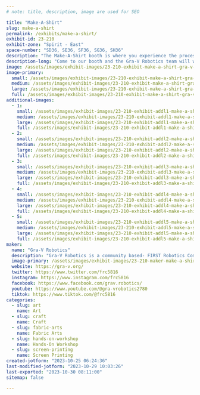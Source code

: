 ```yaml
---
# note: title, description, image are used for SEO

title: "Make-A-Shirt"
slug: make-a-shirt
permalink: /exhibits/make-a-shirt/
exhibit-id: 23-210
exhibit-zone: "Spirit - East"
space-number: "SD36, SE36, SF36, SG36, SH36"
description: "The Make-A-Shirt booth is where you experience the process to screen print your very own shirt! "
description-long: "Come to our booth and the Gra-V Robotics team will walk you through the process of creating your very own screen printed T-shirt. "
image: /assets/images/exhibit-images/23-210-exhibit-make-a-shirt-gra-v-robotics-maker-faire-2022-46357243896-1-large.jpg
image-primary: 
  small: /assets/images/exhibit-images/23-210-exhibit-make-a-shirt-gra-v-robotics-maker-faire-2022-46357243896-1-small.jpg
  medium: /assets/images/exhibit-images/23-210-exhibit-make-a-shirt-gra-v-robotics-maker-faire-2022-46357243896-1-medium.jpg
  large: /assets/images/exhibit-images/23-210-exhibit-make-a-shirt-gra-v-robotics-maker-faire-2022-46357243896-1-large.jpg
  full: /assets/images/exhibit-images/23-210-exhibit-make-a-shirt-gra-v-robotics-maker-faire-2022-46357243896-1-full.jpg
additional-images: 
  - 1:
    small: /assets/images/exhibit-images/23-210-exhibit-addl1-make-a-shirt-gra-v-robotics-maker-faire-37144300740-small.jpg
    medium: /assets/images/exhibit-images/23-210-exhibit-addl1-make-a-shirt-gra-v-robotics-maker-faire-37144300740-medium.jpg
    large: /assets/images/exhibit-images/23-210-exhibit-addl1-make-a-shirt-gra-v-robotics-maker-faire-37144300740-large.jpg
    full: /assets/images/exhibit-images/23-210-exhibit-addl1-make-a-shirt-gra-v-robotics-maker-faire-37144300740-full.jpg
  - 2:
    small: /assets/images/exhibit-images/23-210-exhibit-addl2-make-a-shirt-gra-v-robotics-maker-faire-2022-46334314879-small.jpg
    medium: /assets/images/exhibit-images/23-210-exhibit-addl2-make-a-shirt-gra-v-robotics-maker-faire-2022-46334314879-medium.jpg
    large: /assets/images/exhibit-images/23-210-exhibit-addl2-make-a-shirt-gra-v-robotics-maker-faire-2022-46334314879-large.jpg
    full: /assets/images/exhibit-images/23-210-exhibit-addl2-make-a-shirt-gra-v-robotics-maker-faire-2022-46334314879-full.jpg
  - 3:
    small: /assets/images/exhibit-images/23-210-exhibit-addl3-make-a-shirt-gra-v-robotics-maker-faire-2022-46357243901-small.jpg
    medium: /assets/images/exhibit-images/23-210-exhibit-addl3-make-a-shirt-gra-v-robotics-maker-faire-2022-46357243901-medium.jpg
    large: /assets/images/exhibit-images/23-210-exhibit-addl3-make-a-shirt-gra-v-robotics-maker-faire-2022-46357243901-large.jpg
    full: /assets/images/exhibit-images/23-210-exhibit-addl3-make-a-shirt-gra-v-robotics-maker-faire-2022-46357243901-full.jpg
  - 4:
    small: /assets/images/exhibit-images/23-210-exhibit-addl4-make-a-shirt-gra-v-robotics-maker-faire-2022-46358626352-small.jpg
    medium: /assets/images/exhibit-images/23-210-exhibit-addl4-make-a-shirt-gra-v-robotics-maker-faire-2022-46358626352-medium.jpg
    large: /assets/images/exhibit-images/23-210-exhibit-addl4-make-a-shirt-gra-v-robotics-maker-faire-2022-46358626352-large.jpg
    full: /assets/images/exhibit-images/23-210-exhibit-addl4-make-a-shirt-gra-v-robotics-maker-faire-2022-46358626352-full.jpg
  - 5:
    small: /assets/images/exhibit-images/23-210-exhibit-addl5-make-a-shirt-gra-v-robotics-maker-faire-2022-46358626358-small.jpg
    medium: /assets/images/exhibit-images/23-210-exhibit-addl5-make-a-shirt-gra-v-robotics-maker-faire-2022-46358626358-medium.jpg
    large: /assets/images/exhibit-images/23-210-exhibit-addl5-make-a-shirt-gra-v-robotics-maker-faire-2022-46358626358-large.jpg
    full: /assets/images/exhibit-images/23-210-exhibit-addl5-make-a-shirt-gra-v-robotics-maker-faire-2022-46358626358-full.jpg
maker: 
  name: "Gra-V Robotics"
  description: "Gra-V Robotics is a community based- FIRST Robotics Competition team made up of high school students from all around Central Florida. We come together to learn the fundamentals of STEM, business, and, leadership. We are dedicated to making STEM education and experiences available to anyone who wants to learn."
  image-primary: /assets/images/exhibit-images/23-210-maker-make-a-shirt-pxl-20230421-222943458-1-medium.jpg
  website: https://gra-v.org/
  twitter: https://www.twitter.com/frc5816
  instagram: https://www.instagram.com/frc5816
  facebook: https://www.facebook.com/grav.robotics/
  youtube: https://www.youtube.com/@gra-vrobotics2780
  tiktok: https://www.tiktok.com/@frc5816
categories: 
  - slug: art
    name: Art
  - slug: craft
    name: Craft
  - slug: fabric-arts
    name: Fabric Arts
  - slug: hands-on-workshop
    name: Hands-On Workshop
  - slug: screen-printing
    name: Screen Printing
created-jotform: "2023-10-25 06:24:36"
last-modified-jotform: "2023-10-29 10:03:26"
last-exported: "2023-10-30 08:11:00"
sitemap: false

---
```


